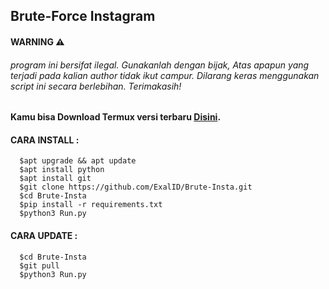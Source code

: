 ## Brute-Force Instagram 
#### WARNING ⚠
###### program ini bersifat ilegal. Gunakanlah dengan bijak, Atas apapun yang terjadi pada kalian author tidak ikut campur. Dilarang keras menggunakan script ini secara berlebihan. Terimakasih!
#### Kamu bisa Download Termux versi terbaru [Disini](https://f-droid.org/repo/com.termux_118.apk).

#### CARA INSTALL :
      $apt upgrade && apt update
      $apt install python
      $apt install git
      $git clone https://github.com/ExalID/Brute-Insta.git
      $cd Brute-Insta
      $pip install -r requirements.txt
      $python3 Run.py

#### CARA UPDATE :
      $cd Brute-Insta
      $git pull
      $python3 Run.py

